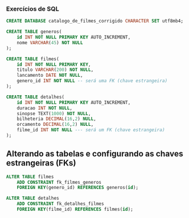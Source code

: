 ### Exercícios de SQL

```sql
CREATE DATABASE catalogo_de_filmes_corrigido CHARACTER SET utf8mb4;
```

```sql
CREATE TABLE generos(
    id INT NOT NULL PRIMARY KEY AUTO_INCREMENT,
    nome VARCHAR(45) NOT NULL
);
```

```sql
CREATE TABLE filmes(
    id INT NOT NULL PRIMARY KEY,
    titulo VARCHAR(200) NOT NULL,
    lancamento DATE NOT NULL,
    genero_id INT NOT NULL -- será uma FK (chave estrangeira)
);
```

```sql
CREATE TABLE detalhes(
    id INT NOT NULL PRIMARY KEY AUTO_INCREMENT,
    duracao INT NOT NULL,
    sinopse TEXT(1000) NOT NULL,
    bilheteria DECIMAL(16,2) NULL,
    orcamento DECIMAL(16,2) NULL,
    filme_id INT NOT NULL --- será um FK (chave estrangeira)
);
```

## Alterando as tabelas e configurando as chaves estrangeiras (FKs)

```sql
ALTER TABLE filmes
    ADD CONSTRAINT fk_filmes_generos
    FOREIGN KEY(genero_id) REFERENCES generos(id);
```

```sql
ALTER TABLE detalhes
    ADD CONSTRAINT fk_detalhes_filmes
    FOREIGN KEY(filme_id) REFERENCES filmes(id);
```